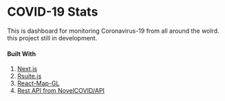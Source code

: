# COVID-19 Stats

This is dashboard for monitoring Coronavirus-19 from all around the wolrd. this project still in development.

#### Built With
1. [Next.js](https://github.com/zeit/next.js)
2. [Rsuite.js](https://github.com/rsuite/rsuite)
3. [React-Map-GL](https://github.com/uber/react-map-gl)
4. [Rest API from NovelCOVID/API](https://github.com/NovelCOVID/API)